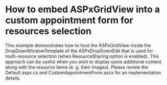 # How to embed ASPxGridView into a custom appointment form for resources selection


<p>This example demonstrates how to host the ASPxGridView inside the DropDownWindowTemplate of the ASPxDropDownEdit that is used for multi-resource selection (when ResourceSharing option is enabled). This approach can be useful when you wish to display some additional content along with the resource items (e. g. their images). Please review the Default.aspx.cs and CustomAppointmentForm.ascx for an implementation details.</p>

<br/>



